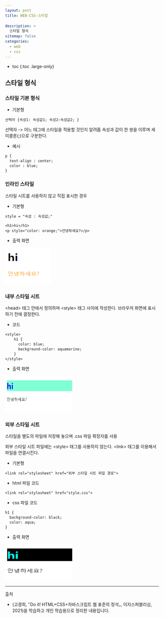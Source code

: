 ```yaml
---
layout: post
title: WEB-CSS-스타일

description: >
  스타일 형식
sitemap: false
categories:
  - web
  - css
---
```


* toc
{:toc .large-only}

## 스타일 형식

### 스타일 기본 형식

- 기본형

~~~
선택자 {속성1: 속성값1; 속성2:속성값2; }
~~~

선택자 -> 어느 태그에 스타일을 적용할 것인지 알려줌
속성과 값이 한 쌍을 이루며 세미콜론(;)으로 구분한다.

- 예시

~~~
p {
  text-align : center;
  color : blue;
}
~~~

### 인라인 스타일
스타일 시트를 사용하지 않고 직접 표시한 경우

- 기본형

~~~
style = "속성 : 속성값;"
~~~

~~~
<h1>hi</h1>
<p style="color: orange;">안녕하세요?</p>
~~~

- 출력 화면
<img src="/assets/img/blog/web/css/post1/1.PNG" width="150" height="120">

### 내부 스타일 시트
\<head> 태그 안에서 정의하며 \<style> 태그 사이에 작성한다.
브라우저 화면에 표시하기 전에 결정한다.

- 코드

~~~
<style>
    h1 {
      color: blue;
      background-color: aquamarine;
    }
</style>
~~~

- 출력 화면

<img src="/assets/img/blog/web/css/post1/2.PNG" width="220" height="120">

### 외부 스타일 시트
스타일을 별도의 파일에 저장해 놓으며 .css 파일 확장자를 사용

외부 스타일 시트 파일에는 \<style> 태그를 사용하지 않는다.
\<link> 태그를 이용해서 파일을 연결시킨다.

- 기본형

~~~
<link rel="stylesheet" href="외부 스타일 시트 파일 경로">
~~~

- html 파일 코드

~~~
<link rel="stylesheet" href="style.css">
~~~

- css 파일 코드

~~~
h1 {
  background-color: black;
  color: aqua;
}
~~~

- 출력 화면

<img src="/assets/img/blog/web/css/post1/3.PNG" width="220" height="120">


-----
출처

- (고경희, ⌜Do it! HTML+CSS+자바스크립트 웹 표준의 정석⌟, 이지스퍼블리싱, 	2021)을 학습하고 개인 학습용으로 정리한 내용입니다.
